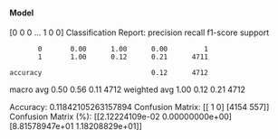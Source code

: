 #### Model
[0 0 0 ... 1 0 0]
Classification Report:
              precision    recall  f1-score   support

           0       0.00      1.00      0.00         1
           1       1.00      0.12      0.21      4711

    accuracy                           0.12      4712
   macro avg       0.50      0.56      0.11      4712
weighted avg       1.00      0.12      0.21      4712

Accuracy: 0.11842105263157894
Confusion Matrix:
[[   1    0]
 [4154  557]]
Confusion Matrix (%):
[[2.12224109e-02 0.00000000e+00]
 [8.81578947e+01 1.18208829e+01]]
